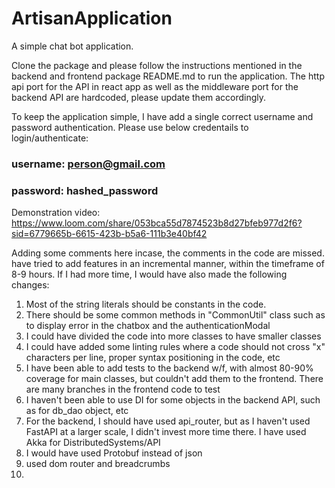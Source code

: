 # ArtisanApplication
A simple chat bot application.

Clone the package and please follow the instructions mentioned in the backend and frontend package README.md to run the application.
The http api port for the API in react app as well as the middleware port for the backend API are hardcoded, please update them accordingly.

To keep the application simple, I have add a single correct username and password authentication.
Please use below credentails to login/authenticate:

### username: person@gmail.com
### password: hashed_password

Demonstration video: https://www.loom.com/share/053bca55d7874523b8d27bfeb977d2f6?sid=6779665b-6615-423b-b5a6-111b3e40bf42



Adding some comments here incase, the comments in the code are missed.
 have tried to add features in an incremental manner, within the timeframe of 8-9 hours. If I had more time, I would have also made the following changes:

1. Most of the string literals should be constants in the code.
2. There should be some common methods in "CommonUtil" class such as to display error in the chatbox and the authenticationModal
3. I could have divided the code into more classes to have smaller classes
4. I could have added some linting rules where a code should not cross "x" characters per line, proper syntax positioning in the code, etc
5. I have been able to add tests to the backend w/f, with almost 80-90% coverage for main classes, but couldn't add them to the frontend. There are many branches in the frontend code to test
6. I haven't been able to use DI for some objects in the backend API, such as for db_dao object, etc
7. For the backend, I should have used api_router, but as I haven't used FastAPI at a larger scale, I didn't invest more time there. I have used Akka for DistributedSystems/API
8. I would have used Protobuf instead of json
9. used dom router and breadcrumbs
10.
